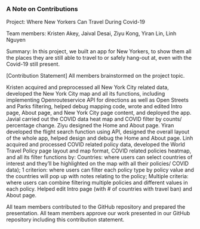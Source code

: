### A Note on Contributions

Project: Where New Yorkers Can Travel During Covid-19

Team members: Kristen Akey, Jaival Desai, Ziyu Kong, Yiran Lin, Linh Nguyen

Summary: In this project, we built an app for New Yorkers, to show them all the places they are still able to travel to or safely hang-out at, even with the Covid-19 still present.

[Contribution Statement] All members brainstormed on the project topic. 

Kristen acquired and preprocessed all New York City related data, developed the New York City map and all its functions, including implementing Openrouteservice API for directions as well as Open Streets and Parks filtering, helped debug mapping code, wrote and edited Intro page, About page, and New York City page content, and deployed the app. Javial carried out the COVID data heat map and COVID filter by counts/ percentage change.  Ziyu designed the Home and About page.  Yiran developed the flight search function using API, designed the overall layout of the whole app, helped design and debug the Home and About page. Linh acquired and processed COVID related policy data, developed the World Travel Policy page layout and map format, COVID related policies heatmap, and all its filter functions by: Countries: where users can select countries of interest and they’ll be highlighted on the map with all their policies/ COVID data); 1 criterion: where users can filter each policy type by policy value and the countries will pop up with notes relating to the policy; Multiple criteria: where users can combine filtering multiple policies and different values in each policy. Helped edit Intro page (with # of countries with travel ban) and About page.

All team members contributed to the GitHub repository and prepared the presentation. All team members approve our work presented in our GitHub repository including this contribution statement.

